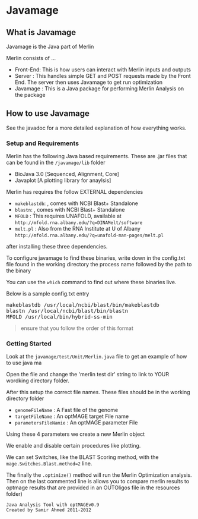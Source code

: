 # Javamage

## What is Javamage

Javamage is the Java part of Merlin

Merlin consists of ...

* Front-End: This is how users can interact with Merlin inputs and outputs 
* Server : This handles simple GET and POST requests made by the Front End.  The server then uses Javamage to get run optimization
* Javamage : This is a Java package for performing Merlin Analysis on the package

## How to use Javamage

See the javadoc for a more detailed explanation of how everything works.

###  Setup and Requirements

Merlin has the following Java based requirements. These are .jar files that can be found in the `/javamage/lib` folder

* BioJava 3.0 [Sequenced, Alignment, Core]
* Javaplot [A plotting library for anaylsis]

Merlin has requires the follow EXTERNAL dependencies

* `makeblastdb`:  , comes with NCBI Blast+ Standalone
* `blastn`:  , comes with NCBI Blast+ Standalone
* `MFOLD` : This requires UNAFOLD, available at `http://mfold.rna.albany.edu/?q=DINAMelt/software`
* `melt.pl` : Also from the RNA Institute at U of Albany `http://mfold.rna.albany.edu/?q=unafold-man-pages/melt.pl`

after installing these three dependencies.

To configure javamage to find these binaries, write down in the config.txt file found in the working directory the process name followed by the path to the binary

You can use the `which` command to find out where these binaries live.

Below is a sample config.txt entry

<pre>
makeblastdb /usr/local/ncbi/blast/bin/makeblastdb
blastn /usr/local/ncbi/blast/bin/blastn
MFOLD /usr/local/bin/hybrid-ss-min
</pre>

> ensure that you follow the order of this format

###  Getting Started

Look at the `javamage/test/Unit/Merlin.java` file to get an example of how to use java ma

Open the file and change the 'merlin test dir' string  to link to YOUR wordking directory folder.

After this setup the correct file names. These files should be in the working directory folder

* `genomeFileName` : A Fast file of the genome
* `targetFileName` : An optMAGE target File name
* `parametersFileNamie` : An optMAGE parameter File

Using these 4 parameters we create a new Merlin object

We enable and disable certain procedures like plotting.

We can set Switches, like the BLAST Scoring method, with the `mage.Switches.Blast.method=2` line.

The finally the `.optimize()` method will run the Merlin Optimization analysis.
Then on the last commented line is allows you to compare merlin results to optmage results that are provided in an OUTOligos file in the resources folder)

```
Java Analysis Tool with optMAGEv0.9
Created by Samir Ahmed 2011-2012
```

